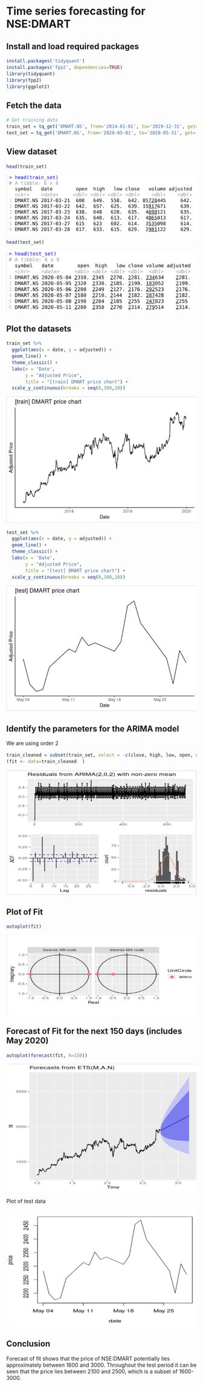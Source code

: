 # Time series forecasting for NSE:DMART

## Install and load required packages
```r
install.packages('tidyquant')
install.packages('fpp2', dependencies=TRUE)
library(tidyquant)
library(fpp2)
library(ggplot2)
```

## Fetch the data
```r
# Get training data
train_set = tq_get('DMART.NS', from='2014-01-01', to='2019-12-31', get='stock.prices')
test_set = tq_get('DMART.NS', from='2020-05-01', to='2020-05-31', get='stock.prices')
```

## View dataset
```r
head(train_set)
```
![Train Head](./img/train_head.png)

```r
head(test_set)
```
![Test Head](./img/test_head.png)

## Plot the datasets
```r
train_set %>%
  ggplot(aes(x = date, y = adjusted)) +
  geom_line() +
  theme_classic() +
  labs(x = 'Date',
       y = "Adjusted Price",
       title = "[train] DMART price chart") +
  scale_y_continuous(breaks = seq(0,300,10))
```
![Train Plot](./img/train_plot.png)
```r
test_set %>%
  ggplot(aes(x = date, y = adjusted)) +
  geom_line() +
  theme_classic() +
  labs(x = 'Date',
       y = "Adjusted Price",
       title = "[test] DMART price chart") +
  scale_y_continuous(breaks = seq(0,300,10))
```
![Test Plot](./img/test_plot.png)

## Identify the parameters for the ARIMA model
We are using order 2
```r
train_cleaned = subset(train_set, select = -c(close, high, low, open, symbol, volume))
(fit <- data=train_cleaned	)
```
![Train Arima Graphs](./img/train_arima_params.png)

## Plot of Fit
```r
autoplot(fit)
```
![Fit Plot](./img/train_fit_plot.png)

## Forecast of Fit for the next 150 days (includes May 2020)
```r
autoplot(forecast(fit, h=150))
```
![Forecast](./img/forecast.png)

Plot of test data

![Test Plot Conclusion](./img/test_plot_conc.png)

## Conclusion
Forecast of fit shows that the price of NSE:DMART potentially lies approximately between 1600 and 3000. Throughout the test period it can be seen that the price lies between 2100 and 2500, which is a subset of 1600-3000. 



